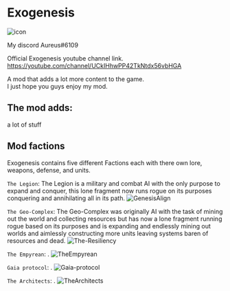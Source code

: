 # Exogenesis

![icon](https://github.com/AureusStratus/ExoGenesis/assets/68311340/1ce3e927-85c3-4725-a2b0-8853f2476afd)

My discord Aureus#6109

Official Exogenesis youtube channel link. https://youtube.com/channel/UCkIHhwPP42TkNtdx56vbHGA

A mod that adds a lot more content to the game.
<br>I just hope you guys enjoy my mod.

## The mod adds: 
a lot of stuff

## Mod factions 
Exogenesis contains five different Factions each with there own lore, weapons, defense, and units.

`The Legion`: The Legion is a military and combat AI with the only purpose to expand and conquer, this lone fragment now runs rogue on its purposes conquering and annihilating all in its path.
![GenesisAlign](https://github.com/AureusStratus/Exogenesis-reborn/assets/68311340/166ff10b-c1dc-4e46-8fd4-91ecc1be03ca)

`The Geo-Complex`: The Geo-Complex was originally AI with the task of mining out the world and collecting resources but has now a lone fragment running rogue based on its purposes and is expanding and endlessly mining out worlds and aimlessly constructing more units leaving systems baren of resources and dead.
![The-Resiliency](https://github.com/AureusStratus/ExoGenesis/assets/68311340/457e16b1-123b-43e8-a24e-295f64c1a5f6)

`The Empyrean`: .
![TheEmpyrean](https://github.com/AureusStratus/Exogenesis-reborn/assets/68311340/ffa12a5e-8538-4cab-bf2d-a41a37863e4b)


`Gaia protocol`: .
![Gaia-protocol](https://github.com/AureusStratus/ExoGenesis/assets/68311340/4e2d8c45-0048-45e3-a156-f0554ba80248)

`The Architects`: .
![TheArchitects](https://github.com/AureusStratus/Exogenesis-reborn/assets/68311340/4eabca12-0eb7-482b-a467-c86e63493af6)
